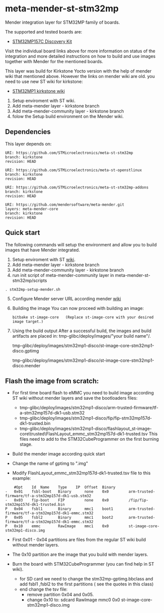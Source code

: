 # meta-mender-st-stm32mp

Mender integration layer for STM32MP family of boards.

The supported and tested boards are:
 
- [STM32MP157C Discovery Kit](https://hub.mender.io/t/stm32mp157c-discovery-kit/1676)

Visit the individual board links above for more information on status of the
integration and more detailed instructions on how to build and use images
together with Mender for the mentioned boards.

This layer was build for Kirkstone Yocto version with the help of mender wiki that mentioned above. 
However the links on mender wiki are old. you need to use new ST wiki for kirkstone:
- [STM32MP1 kirkstone wiki](https://wiki.st.com/stm32mpu/wiki/STM32MP1_Distribution_Package)

1. Setup enviroment with ST wiki.
2. Add meta-mender layer - kirkstone branch
3. Add meta-mender-community layer - kirkstone branch
4. folow the Setup build environment on the Mender wiki.

## Dependencies

This layer depends on:

```
URI: https://github.com/STMicroelectronics/meta-st-stm32mp
branch: kirkstone
revision: HEAD
```

```
URI: https://github.com/STMicroelectronics/meta-st-openstlinux
branch: kirkstone
revision: HEAD
```

```
URI: https://github.com/STMicroelectronics/meta-st-stm32mp-addons
branch: kirkstone
revision: HEAD
```

```
URI: https://github.com/mendersoftware/meta-mender.git
layers: meta-mender-core
branch: kirkstone
revision: HEAD
```

## Quick start

The following commands will setup the environment and allow you to build images
that have Mender integrated.

1. Setup enviroment with ST [wiki](https://wiki.st.com/stm32mpu/wiki/STM32MP1_Distribution_Package).
2. Add meta-mender layer - kirkstone branch
3. Add meta-mender-community layer - kirkstone branch
4. run init script of meta-mender-community layer in meta-mender-st-stm32mp/scripts
```
. stm32mp-setup-mender.sh
```

5. Configure Mender server URL according mender [wiki](https://hub.mender.io/t/stm32mp157c-discovery-kit/1676)

6. Building the image
    You can now proceed with building an image:
    ```
    bitbake st-image-core   (Replace st-image-core with your desired image target.)
    ```

7. Using the build output
    After a successful build, the images and build artifacts are placed in:
    tmp-glibc/deploy/images/"your build name"/.

    tmp-glibc/deploy/images/stm32mp1-disco/st-image-core-stm32mp1-disco.gptimg

    tmp-glibc/deploy/images/stm32mp1-disco/st-image-core-stm32mp1-disco.mender

## Flash the image from scratch:


   * For first time board flash to eMMC you need to build image according ST wiki without mender layers and save the bootloaders files:
        * tmp-glibc/deploy/images/stm32mp1-disco/arm-trusted-firmware/tf-a-stm32mp157d-dk1-usb.stm32
        * tmp-glibc/deploy/images/stm32mp1-disco/fip/fip-stm32mp157d-dk1-trusted.bin
        * tmp-glibc/deploy/images/stm32mp1-disco/flashlayout_st-image-core\trusted\FlashLayout_emmc_stm32mp157d-dk1-trusted.tsv
    This files need to add to the STM32CubeProgrammer on the first burning stage.
   
   * Build the mender image according quick start
   * Change the name of gptimg to ".img"    
   * Modify FlashLayout_emmc_stm32mp157d-dk1-trusted.tsv file to this example: 
```
    #Opt	Id	Name	Type	IP	Offset	Binary
-	0x01	fsbl-boot	Binary	    none	0x0	        arm-trusted-firmware/tf-a-stm32mp157d-dk1-usb.stm32
-	0x03	fip-boot	FIP	        none	0x0	        /fip/fip-stm32mp157d-dk1-trusted.bin
P	0x04	fsbl1		Binary		mmc1	boot1		arm-trusted-firmware/tf-a-stm32mp157d-dk1-emmc.stm32
P	0x05	fsbl2		Binary		mmc1	boot2		arm-trusted-firmware/tf-a-stm32mp157d-dk1-emmc.stm32
P	0x10	emmc	    RawImage	mmc1	0x0	        st-image-core-stm32mp1-disco.img
```
    
* First 0x01 - 0x04 partitions are files from the regular ST wiki build without mender layers. 
* The 0x10 partition are the image that you build with mender layers. 
* Burn the board with STM32CubeProgrammer (you can find help in ST wiki).
    
    * for SD card we need to change the stm32mp-gptimg.bbclass and add fsbl1 ,fsbl2 to the first partitions ( see the quotes in this class)
    * end change the tsv file:
        * remove partition 0x04 and 0x05. 
        * change 0x10 to: sdcard	    RawImage	mmc0	0x0	        st-image-core-stm32mp1-disco.img

